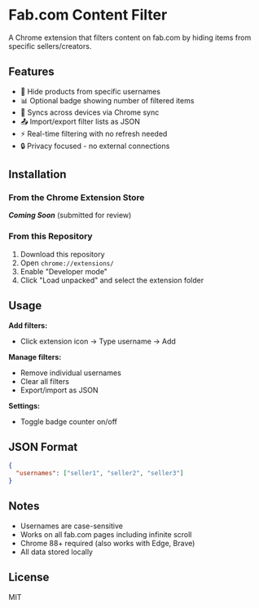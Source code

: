 # Fab.com Content Filter

A Chrome extension that filters content on fab.com by hiding items from specific sellers/creators.

## Features

- 🚫 Hide products from specific usernames
- 📊 Optional badge showing number of filtered items
- 💾 Syncs across devices via Chrome sync
- 📤 Import/export filter lists as JSON
- ⚡ Real-time filtering with no refresh needed
- 🔒 Privacy focused - no external connections

## Installation

### From the Chrome Extension Store 

**_Coming Soon_** (submitted for review)

### From this Repository

1. Download this repository
2. Open `chrome://extensions/`
3. Enable "Developer mode"
4. Click "Load unpacked" and select the extension folder

## Usage

**Add filters:**
- Click extension icon → Type username → Add

**Manage filters:**
- Remove individual usernames
- Clear all filters
- Export/import as JSON

**Settings:**
- Toggle badge counter on/off

## JSON Format

```json
{
  "usernames": ["seller1", "seller2", "seller3"]
}
```

## Notes

- Usernames are case-sensitive
- Works on all fab.com pages including infinite scroll
- Chrome 88+ required (also works with Edge, Brave)
- All data stored locally

## License

MIT